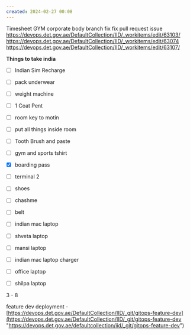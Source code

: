 ```yaml
---
created: 2024-02-27 00:08
---
```

Timesheet
GYM
corporate body branch fix
fix pull request issue
https://devops.det.gov.ae/DefaultCollection/IID/_workitems/edit/63103/
https://devops.det.gov.ae/DefaultCollection/IID/_workitems/edit/63074
https://devops.det.gov.ae/DefaultCollection/IID/_workitems/edit/63107/



**Things to take india**
- [ ] Indian Sim Recharge
- [ ] pack underwear
- [ ] weight machine 
- [ ] 1 Coat Pent
- [ ] room key to motin
- [ ] put all things inside room
- [ ] Tooth Brush and paste
- [ ] gym and sports tshirt
- [x] boarding pass
- [ ] terminal 2
- [ ] shoes 
- [ ] chashme
- [ ] belt
- [ ] indian mac laptop
- [ ] shveta laptop 
- [ ] mansi laptop
- [ ] indian mac laptop charger
- [ ] office laptop
- [ ] shilpa laptop


3 - 8 

feature dev deployment - [https://devops.det.gov.ae/DefaultCollection/IID/_git/gitops-feature-dev](https://devops.det.gov.ae/DefaultCollection/IID/_git/gitops-feature-dev "https://devops.det.gov.ae/defaultcollection/iid/_git/gitops-feature-dev")



